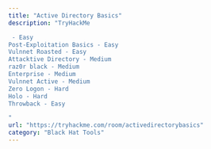 ```yaml
---
title: "Active Directory Basics"
description: "TryHackMe

 - Easy
Post-Exploitation Basics - Easy
Vulnnet Roasted - Easy
Attacktive Directory - Medium
raz0r black - Medium
Enterprise - Medium
Vulnnet Active - Medium
Zero Logon - Hard
Holo - Hard
Throwback - Easy

"
url: "https://tryhackme.com/room/activedirectorybasics"
category: "Black Hat Tools"
---
```

